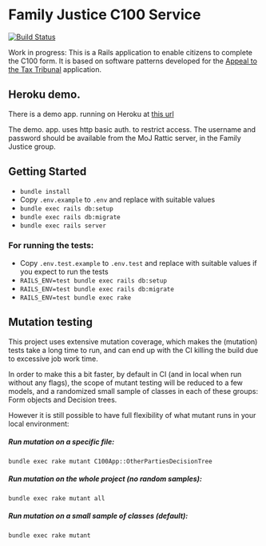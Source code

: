 # Family Justice C100 Service

[![Build
Status](https://travis-ci.org/ministryofjustice/c100-application.svg?branch=master)](https://travis-ci.org/ministryofjustice/c100-application)

Work in progress: This is a Rails application to enable citizens
to complete the C100 form. It is based on software patterns developed for the
[Appeal to the Tax Tribunal][taxtribs] application.

## Heroku demo.

There is a demo app. running on Heroku at [this url][heroku-demo]

The demo. app. uses http basic auth. to restrict access. The username and
password should be available from the MoJ Rattic server, in the Family Justice group.

## Getting Started

* `bundle install`
* Copy `.env.example` to `.env` and replace with suitable values
* `bundle exec rails db:setup`
* `bundle exec rails db:migrate`
* `bundle exec rails server`

### For running the tests:

* Copy `.env.test.example` to `.env.test` and replace with suitable values if you expect to run the tests
* `RAILS_ENV=test bundle exec rails db:setup`
* `RAILS_ENV=test bundle exec rails db:migrate`
* `RAILS_ENV=test bundle exec rake`

## Mutation testing

This project uses extensive mutation coverage, which makes the (mutation) tests take a long time to run, and can end up with the CI killing the build due to excessive job work time.

In order to make this a bit faster, by default in CI (and in local when run without any flags), the scope of mutant testing will be reduced to a few models, and a randomized small sample of classes in each of these groups: Form objects and Decision trees.

However it is still possible to have full flexibility of what mutant runs in your local environment:

##### Run mutation on a specific file:
`bundle exec rake mutant C100App::OtherPartiesDecisionTree`

##### Run mutation on the whole project (no random samples):
`bundle exec rake mutant all`

##### Run mutation on a small sample of classes (default):
`bundle exec rake mutant`

[taxtribs]: https://github.com/ministryofjustice/tax-tribunals-datacapture
[heroku-demo]: https://c100-demo.herokuapp.com

